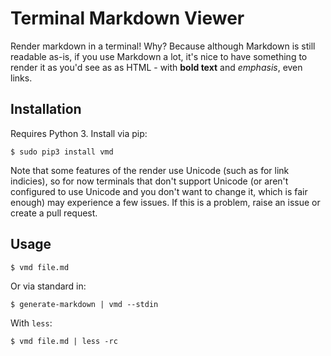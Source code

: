 # Terminal Markdown Viewer #

Render markdown in a terminal! Why? Because although Markdown is still readable as-is, if you use Markdown a lot, it's nice to have something to render it as you'd see as as HTML - with **bold text** and *emphasis*, even links.

## Installation ##

Requires Python 3. Install via pip:

`$ sudo pip3 install vmd`

Note that some features of the render use Unicode (such as for link indicies), so for now terminals that don't support Unicode (or aren't configured to use Unicode and you don't want to change it, which is fair enough) may experience a few issues. If this is a problem, raise an issue or create a pull request.

## Usage ##

`$ vmd file.md`

Or via standard in:

`$ generate-markdown | vmd --stdin`

With `less`:

`$ vmd file.md | less -rc`
